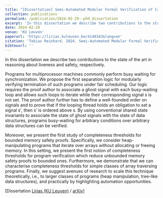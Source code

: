 ```yaml
---
title: "[Dissertation] Semi-Automated Modular Formal Verification of Critical Software: Liveness and Completeness Thresholds"
collection: publications
permalink: /publication/2024-02-29--phd_dissertation
excerpt: 'In this dissertation we describe two contributions to the state of the art in reasoning about liveness and safety: Ghost signals for and completeness thresholds.'
date: 2024-02-29
venue: 'KU Leuven'
paperurl: 'https://lirias.kuleuven.be/4140343&lang=en'
citation: 'Tobias Reinhard. 2024. Semi-Automated Modular Formal Verification of Critical Software: Liveness and Completeness Thresholds.'
bibtexurl: ''
---
```


In this dissertation we describe two contributions to the state of the art in reasoning about liveness and safety, respectively.  

Programs for multiprocessor machines commonly perform busy waiting for synchronization. We propose the first separation logic for modularly verifying termination of such programs under fair scheduling. Our logic requires the proof author to associate a ghost signal with each busy-waiting loop and allows such loops to iterate while their corresponding signal s is not set. The proof author further has to define a well-founded order on signals and to prove that if the looping thread holds an obligation to set a signal s′, then s′ is ordered above s. By using conventional shared state invariants to associate the state of ghost signals with the state of data structures, programs busy-waiting for arbitrary conditions over arbitrary data structures can be verified.  

Moreover, we present the first study of completeness thresholds for bounded memory safety proofs. Specifically, we consider heap-manipulating programs that iterate over arrays without allocating or freeing memory. In this setting, we present the first notion of completeness thresholds for program verification which reduce unbounded memory safety proofs to bounded ones. Furthermore, we demonstrate that we can characterise completeness thresholds for simple classes of array traversing programs. Finally, we suggest avenues of research to scale this technique theoretically, i.e., to larger classes of programs (heap manipulation, tree-like data structures), and practically by highlighting automation opportunities.


[Dissertation
[Lirias (KU Leuven)](https://lirias.kuleuven.be/4140343&lang=en)
/
[arXiv](https://arxiv.org/abs/2403.00934)]